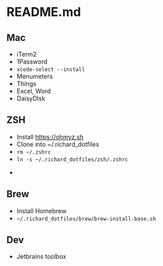 # README.md

## Mac

- iTerm2
- 1Password
- `xcode-select --install`
- Menumeters
- Things
- Excel, Word
- DaisyDIsk


## ZSH

* Install https://ohmyz.sh
* Clone into ~/.richard_dotfiles
* `rm ~/.zshrc`
* `ln -s ~/.richard_dotfiles/zsh/.zshrc`


- 

## Brew

- Install Homebrew
- `~/.richard_dotfiles/brew/brew-install-base.sh`

## Dev

- Jetbrains toolbox
